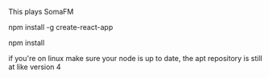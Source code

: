
This plays SomaFM


npm install -g create-react-app

npm install

if you're on linux make sure your node is up to date,
the apt repository is still at like version 4

